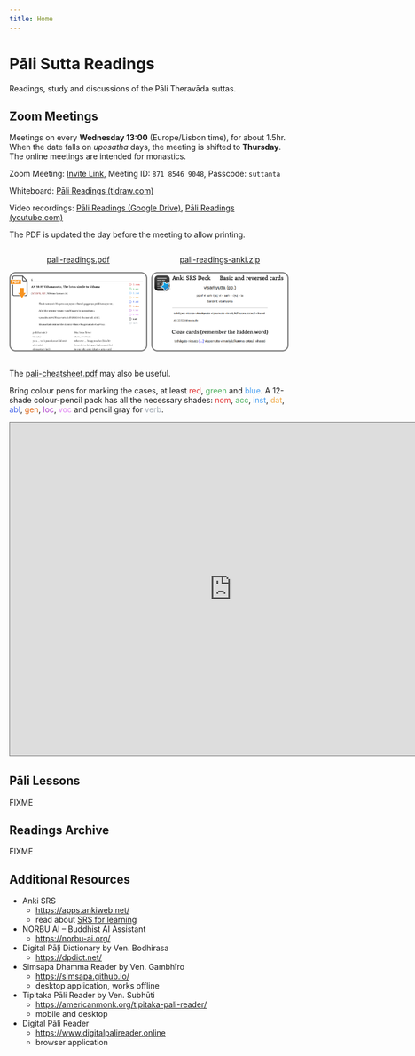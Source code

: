 ```yaml
---
title: Home
---
```


# Pāli Sutta Readings

Readings, study and discussions of the Pāli Theravāda suttas.

## Zoom Meetings

Meetings on every **Wednesday 13:00** (Europe/Lisbon time), for about 1.5hr. When the date falls on *uposatha* days, the meeting is shifted to **Thursday**. The online meetings are intended for monastics.

Zoom Meeting: [Invite Link][zoom-link], Meeting ID: `871 8546 9048`, Passcode: `suttanta`

Whiteboard: [Pāli Readings (tldraw.com)][tldraw-readings]

Video recordings: [Pāli Readings (Google Drive)][gdrive-readings], [Pāli Readings (youtube.com)][youtube-readings]

[zoom-link]: https://us02web.zoom.us/j/87185469048?pwd=b9RVHZm6Tfrm1AIMIQ5st657X8twdq.1

[tldraw-readings]: https://www.tldraw.com/ro/aSW2KQXda1AqygF8EOaGL

[gdrive-readings]: https://drive.google.com/drive/folders/1_nhb4gwvgzuWAegSboS4zI3MJY8OLnt8?usp=sharing

[youtube-readings]: https://www.youtube.com/playlist?list=PLxSN2DAE3W85GMLVm8uFV4c9U50q025tx

The PDF is updated the day before the meeting to allow printing.

<div style="display: flex; gap: 0.5em; text-align: center;">
<div style="width: 50%;">
<p><a href="https://drive.google.com/file/d/1oxgcw1j_hSYYvOCj2TNNwrYMhupj3ulP/view?usp=sharing">pali-readings.pdf</a></p>
<p><a href="https://drive.google.com/file/d/1oxgcw1j_hSYYvOCj2TNNwrYMhupj3ulP/view?usp=sharing"><img src="assets/docs/pdf-example.png" alt="Readings PDF Download"></a></p>
</div>
<div style="width: 50%;">
<p><a href="https://drive.google.com/file/d/1jvZ6s2zsnGZJHLNWSz8cPhvE44wGXDId/view?usp=sharing">pali-readings-anki.zip</a></p>
<p><a href="https://drive.google.com/file/d/1jvZ6s2zsnGZJHLNWSz8cPhvE44wGXDId/view?usp=sharing"><img src="assets/docs/anki-example.png" alt="Anki Decks Download"></a></p>
</div>
</div>

[readings-pdf]: https://drive.google.com/file/d/1oxgcw1j_hSYYvOCj2TNNwrYMhupj3ulP/view?usp=sharing

[readings-anki]: https://drive.google.com/file/d/1jvZ6s2zsnGZJHLNWSz8cPhvE44wGXDId/view?usp=sharing

The [pali-cheatsheet.pdf](assets/docs/pali-cheatsheet.pdf) may also be useful.

Bring colour pens for marking the cases, at least
<span style="color: #e03131">red</span>,
<span style="color: #4cb05e">green</span> and
<span style="color: #4ba1f1">blue</span>.
A 12-shade colour-pencil pack has all the necessary shades:
<span style="color: #e03131">nom</span>,
<span style="color: #4cb05e">acc</span>,
<span style="color: #4ba1f1">inst</span>,
<span style="color: #f1ac4b">dat</span>,
<span style="color: #4465e9">abl</span>,
<span style="color: #e16919">gen</span>,
<span style="color: #ae3ec9">loc</span>,
<span style="color: #e085f4">voc</span> and pencil gray for <span style="color: #9fa8b2">verb</span>.

<iframe src="https://calendar.google.com/calendar/embed?height=600&wkst=2&ctz=Europe%2FLisbon&title=P%C4%81li%20Readings&src=Y185NTYzYzc3OWJkYTdhYWUyMzY0ZWE0M2QxZmZkMTI3M2JmNDQ0MTk4NTliMGNiZDA5N2M0MjA5YjVjZjRkMWFiQGdyb3VwLmNhbGVuZGFyLmdvb2dsZS5jb20&src=Y183OTY3NGJjMDcwYzcxNDgwNzFjMzMxNGUxNjVhMjEyY2JiOGYzNTIwMTExYzQyNjQ2ODRkMzhkNTdhNTdjMGU1QGdyb3VwLmNhbGVuZGFyLmdvb2dsZS5jb20&color=%237CB342&color=%23009688" style="border:solid 1px #777" width="800" height="600" frameborder="0" scrolling="no"></iframe>

## Pāli Lessons

FIXME

## Readings Archive

FIXME

## Additional Resources

- Anki SRS
  - <https://apps.ankiweb.net/>
  - read about [SRS for learning](https://gwern.net/spaced-repetition)
- NORBU AI – Buddhist AI Assistant
  - <https://norbu-ai.org/>
- Digital Pāḷi Dictionary by Ven. Bodhirasa
  - <https://dpdict.net/>
- Simsapa Dhamma Reader by Ven. Gambhīro
  - <https://simsapa.github.io/>
  - desktop application, works offline
- Tipitaka Pāli Reader by Ven. Subhūti
  - <https://americanmonk.org/tipitaka-pali-reader/>
  - mobile and desktop
- Digital Pāli Reader
  - <https://www.digitalpalireader.online>
  - browser application
